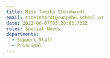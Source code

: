 ```yaml
---
title: Miss Tamika Steinhardt
email: tsteinhardt@ruapehu.school.nz
date: 2023-06-07T03:20:03.732Z
roles: Special Needs
departments:
  - Support Staff
  - Principal
---
```


